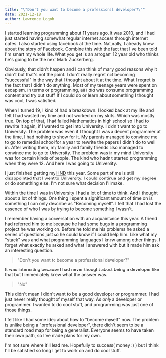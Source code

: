 ```yaml
---
title: "\"Don't you want to become a professional developer?\""
date: 2021-12-18
author: Lawrence Logoh
---
```


I started learning programming about 11 years ago.
It was 2010, and I had just started having somewhat regular internet access through internet cafes.
I also started using facebook at the time.
Naturally, I already knew about the story of Facebook.
Combine this with the fact that I've been told I'm smart my whole life. 
What you get is an arrogant 12 year old who thinks he's going to be the next Mark Zuckerberg.

Obviously, that didn't happen and I can think of many good reasons why it didn't but that's not the point.
I don't really regret not becoming "successful" in the way that I thought about it at the time.
What I regret is the fact that I didn't do anything.
Most of my teenage years were spent on escapism.
In terms of programming, all I did was consume programming content and try out stuff.
If I could do or learn about something I thought was cool, I was satisfied.

When I turned 19, I kind of had a breakdown.
I looked back at my life and felt I had wasted my time and not worked on my skills.
Which was mostly true.
On top of that, I had failed Mathematics in high school so I had to rewrite it again, if I wanted to get into University.
I didn't want to go to University.
The problem was even if I thought I was a decent programmer at the time, I had nothing to show for it.
My parents managed to convince me to go to remedial school for a year to rewrite the papers I didn't do to well in.
After writing them, my family and family friends also managed to convince me to go to University.
The problem was in my mind University was for certain kinds of people.
The kind who hadn't started programming when they were 12.
And here I was going to University.

I just finished getting my [HND](https://en.wikipedia.org/wiki/Higher_National_Diploma) this year.
Some part of me is still disappointed that I went to University.
I could continue and get my degree or do something else.
I'm not sure what decision I'll make.

Within the time I was in University I had a lot of time to think.
And I thought about a lot of things.
One thing I spent a significant amount of time on is something I can only describe as "Becoming myself".
I felt that I had lost the essence of who I was by trying to become something I wasn't.

I remember having a conversation with an acquaintance this year.
A friend had referred him to me because he had some bugs in a programming project he was working on.
Before he told me his problems he asked a series of questions just so he could know if I could help him.
Like what my "stack" was and what programming languages I knew among other things.
I forget what exactly he asked and what I answered with but it made him ask an interesting question.

> "Don't you want to become a professional developer?"

It was interesting because I had never thought about being a developer like that but I immediately knew what the answer was.

>"No"

This didn't mean I didn't want to be a good developer or programmer.
I had just never really thought of myself that way.
As _only_ a developer or programmer.
I wanted to do cool stuff, and programming was just one of those things.

I felt like I had some idea about how to "become myself" now.
The problem is unlike being a "professional developer", there didn't seem to be a standard road map for being a generalist.
Everyone seems to have taken their own path, so I've made plans for my own.

I'm not sure where it'll lead me. 
Hopefully to success( money :) ) but I think I'll be satisfied so long I get to work on and do cool stuff.




